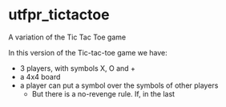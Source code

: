 # utfpr_tictactoe
A variation of the Tic Tac Toe game

In this version of the Tic-tac-toe game we have:
- 3 players, with symbols X, O and +
- a 4x4 board
- a player can put a symbol over the symbols of other players
  - But there is a no-revenge rule. If, in the last  


